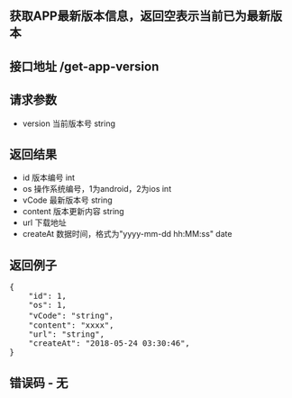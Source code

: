 ## 获取APP最新版本信息，返回空表示当前已为最新版本

## 接口地址 /get-app-version

## 请求参数
* version 当前版本号 string

## 返回结果
* id 版本编号 int
* os 操作系统编号，1为android，2为ios int
* vCode 最新版本号 string
* content 版本更新内容 string
* url 下载地址
* createAt 数据时间，格式为"yyyy-mm-dd hh:MM:ss" date

## 返回例子
<pre>
{
	"id": 1,
	"os": 1,
	"vCode": "string"，
	"content": "xxxx",
	"url": "string",
	"createAt": "2018-05-24 03:30:46",
}
</pre>

## 错误码 - 无
